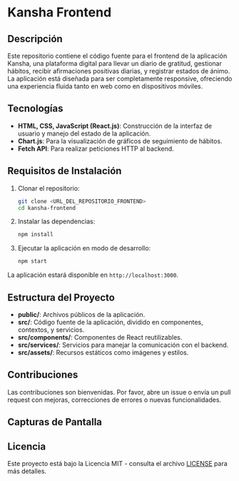 
# Kansha Frontend

## Descripción

Este repositorio contiene el código fuente para el frontend de la aplicación Kansha, una plataforma digital para llevar un diario de gratitud, gestionar hábitos, recibir afirmaciones positivas diarias, y registrar estados de ánimo. La aplicación está diseñada para ser completamente responsive, ofreciendo una experiencia fluida tanto en web como en dispositivos móviles.

## Tecnologías

- **HTML, CSS, JavaScript (React.js)**: Construcción de la interfaz de usuario y manejo del estado de la aplicación.
- **Chart.js**: Para la visualización de gráficos de seguimiento de hábitos.
- **Fetch API**: Para realizar peticiones HTTP al backend.

## Requisitos de Instalación

1. Clonar el repositorio:

   ```bash
   git clone <URL_DEL_REPOSITORIO_FRONTEND>
   cd kansha-frontend
   ```

2. Instalar las dependencias:

   ```bash
   npm install
   ```

3. Ejecutar la aplicación en modo de desarrollo:

   ```bash
   npm start
   ```

La aplicación estará disponible en `http://localhost:3000`.

## Estructura del Proyecto

- **public/**: Archivos públicos de la aplicación.
- **src/**: Código fuente de la aplicación, dividido en componentes, contextos, y servicios.
- **src/components/**: Componentes de React reutilizables.
- **src/services/**: Servicios para manejar la comunicación con el backend.
- **src/assets/**: Recursos estáticos como imágenes y estilos.

## Contribuciones

Las contribuciones son bienvenidas. Por favor, abre un issue o envía un pull request con mejoras, correcciones de errores o nuevas funcionalidades.

## Capturas de Pantalla


## Licencia

Este proyecto está bajo la Licencia MIT - consulta el archivo [LICENSE](LICENSE) para más detalles.

